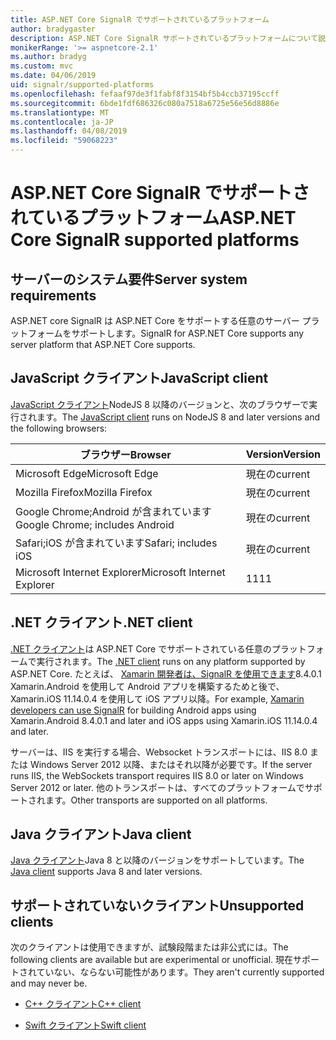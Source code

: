 ```yaml
---
title: ASP.NET Core SignalR でサポートされているプラットフォーム
author: bradygaster
description: ASP.NET Core SignalR サポートされているプラットフォームについて説明します。
monikerRange: '>= aspnetcore-2.1'
ms.author: bradyg
ms.custom: mvc
ms.date: 04/06/2019
uid: signalr/supported-platforms
ms.openlocfilehash: fefaaf97de3f1fabf8f3154bf5b4ccb37195ccff
ms.sourcegitcommit: 6bde1fdf686326c080a7518a6725e56e56d8886e
ms.translationtype: MT
ms.contentlocale: ja-JP
ms.lasthandoff: 04/08/2019
ms.locfileid: "59068223"
---
```

# <a name="aspnet-core-signalr-supported-platforms"></a><span data-ttu-id="3dbe1-103">ASP.NET Core SignalR でサポートされているプラットフォーム</span><span class="sxs-lookup"><span data-stu-id="3dbe1-103">ASP.NET Core SignalR supported platforms</span></span>

## <a name="server-system-requirements"></a><span data-ttu-id="3dbe1-104">サーバーのシステム要件</span><span class="sxs-lookup"><span data-stu-id="3dbe1-104">Server system requirements</span></span>

<span data-ttu-id="3dbe1-105">ASP.NET core SignalR は ASP.NET Core をサポートする任意のサーバー プラットフォームをサポートします。</span><span class="sxs-lookup"><span data-stu-id="3dbe1-105">SignalR for ASP.NET Core supports any server platform that ASP.NET Core supports.</span></span>

## <a name="javascript-client"></a><span data-ttu-id="3dbe1-106">JavaScript クライアント</span><span class="sxs-lookup"><span data-stu-id="3dbe1-106">JavaScript client</span></span>

<span data-ttu-id="3dbe1-107">[JavaScript クライアント](https://www.npmjs.com/package/@aspnet/signalr)NodeJS 8 以降のバージョンと、次のブラウザーで実行されます。</span><span class="sxs-lookup"><span data-stu-id="3dbe1-107">The [JavaScript client](https://www.npmjs.com/package/@aspnet/signalr) runs on NodeJS 8 and later versions and the following browsers:</span></span>

| <span data-ttu-id="3dbe1-108">ブラウザー</span><span class="sxs-lookup"><span data-stu-id="3dbe1-108">Browser</span></span>                         | <span data-ttu-id="3dbe1-109">Version</span><span class="sxs-lookup"><span data-stu-id="3dbe1-109">Version</span></span> |
| ------------------------------- | ------- |
| <span data-ttu-id="3dbe1-110">Microsoft Edge</span><span class="sxs-lookup"><span data-stu-id="3dbe1-110">Microsoft Edge</span></span>                  | <span data-ttu-id="3dbe1-111">現在の</span><span class="sxs-lookup"><span data-stu-id="3dbe1-111">current</span></span> |
| <span data-ttu-id="3dbe1-112">Mozilla Firefox</span><span class="sxs-lookup"><span data-stu-id="3dbe1-112">Mozilla Firefox</span></span>                 | <span data-ttu-id="3dbe1-113">現在の</span><span class="sxs-lookup"><span data-stu-id="3dbe1-113">current</span></span> |
| <span data-ttu-id="3dbe1-114">Google Chrome;Android が含まれています</span><span class="sxs-lookup"><span data-stu-id="3dbe1-114">Google Chrome; includes Android</span></span> | <span data-ttu-id="3dbe1-115">現在の</span><span class="sxs-lookup"><span data-stu-id="3dbe1-115">current</span></span> |
| <span data-ttu-id="3dbe1-116">Safari;iOS が含まれています</span><span class="sxs-lookup"><span data-stu-id="3dbe1-116">Safari; includes iOS</span></span>            | <span data-ttu-id="3dbe1-117">現在の</span><span class="sxs-lookup"><span data-stu-id="3dbe1-117">current</span></span> |
| <span data-ttu-id="3dbe1-118">Microsoft Internet Explorer</span><span class="sxs-lookup"><span data-stu-id="3dbe1-118">Microsoft Internet Explorer</span></span>     | <span data-ttu-id="3dbe1-119">11</span><span class="sxs-lookup"><span data-stu-id="3dbe1-119">11</span></span>      |
 
## <a name="net-client"></a><span data-ttu-id="3dbe1-120">.NET クライアント</span><span class="sxs-lookup"><span data-stu-id="3dbe1-120">.NET client</span></span>

<span data-ttu-id="3dbe1-121">[.NET クライアント](https://www.nuget.org/packages/Microsoft.AspNetCore.SignalR/)は ASP.NET Core でサポートされている任意のプラットフォームで実行されます。</span><span class="sxs-lookup"><span data-stu-id="3dbe1-121">The [.NET client](https://www.nuget.org/packages/Microsoft.AspNetCore.SignalR/) runs on any platform supported by ASP.NET Core.</span></span> <span data-ttu-id="3dbe1-122">たとえば、 [Xamarin 開発者は、SignalR を使用できます](https://github.com/aspnet/Announcements/issues/305)8.4.0.1 Xamarin.Android を使用して Android アプリを構築するためと後で、Xamarin.iOS 11.14.0.4 を使用して iOS アプリ以降。</span><span class="sxs-lookup"><span data-stu-id="3dbe1-122">For example, [Xamarin developers can use SignalR](https://github.com/aspnet/Announcements/issues/305) for building Android apps using Xamarin.Android 8.4.0.1 and later and iOS apps using Xamarin.iOS 11.14.0.4 and later.</span></span>

<span data-ttu-id="3dbe1-123">サーバーは、IIS を実行する場合、Websocket トランスポートには、IIS 8.0 または Windows Server 2012 以降、またはそれ以降が必要です。</span><span class="sxs-lookup"><span data-stu-id="3dbe1-123">If the server runs IIS, the WebSockets transport requires IIS 8.0 or later on Windows Server 2012 or later.</span></span> <span data-ttu-id="3dbe1-124">他のトランスポートは、すべてのプラットフォームでサポートされます。</span><span class="sxs-lookup"><span data-stu-id="3dbe1-124">Other transports are supported on all platforms.</span></span>

## <a name="java-client"></a><span data-ttu-id="3dbe1-125">Java クライアント</span><span class="sxs-lookup"><span data-stu-id="3dbe1-125">Java client</span></span>

<span data-ttu-id="3dbe1-126">[Java クライアント](https://search.maven.org/artifact/com.microsoft.aspnet/signalr)Java 8 と以降のバージョンをサポートしています。</span><span class="sxs-lookup"><span data-stu-id="3dbe1-126">The [Java client](https://search.maven.org/artifact/com.microsoft.aspnet/signalr) supports Java 8 and later versions.</span></span>

## <a name="unsupported-clients"></a><span data-ttu-id="3dbe1-127">サポートされていないクライアント</span><span class="sxs-lookup"><span data-stu-id="3dbe1-127">Unsupported clients</span></span>

<span data-ttu-id="3dbe1-128">次のクライアントは使用できますが、試験段階または非公式には。</span><span class="sxs-lookup"><span data-stu-id="3dbe1-128">The following clients are available but are experimental or unofficial.</span></span> <span data-ttu-id="3dbe1-129">現在サポートされていない、ならない可能性があります。</span><span class="sxs-lookup"><span data-stu-id="3dbe1-129">They aren't currently supported and may never be.</span></span>

* [<span data-ttu-id="3dbe1-130">C++ クライアント</span><span class="sxs-lookup"><span data-stu-id="3dbe1-130">C++ client</span></span>](https://github.com/aspnet/SignalR/tree/master/clients/cpp)

* [<span data-ttu-id="3dbe1-131">Swift クライアント</span><span class="sxs-lookup"><span data-stu-id="3dbe1-131">Swift client</span></span>](https://github.com/moozzyk/SignalR-Client-Swift)
